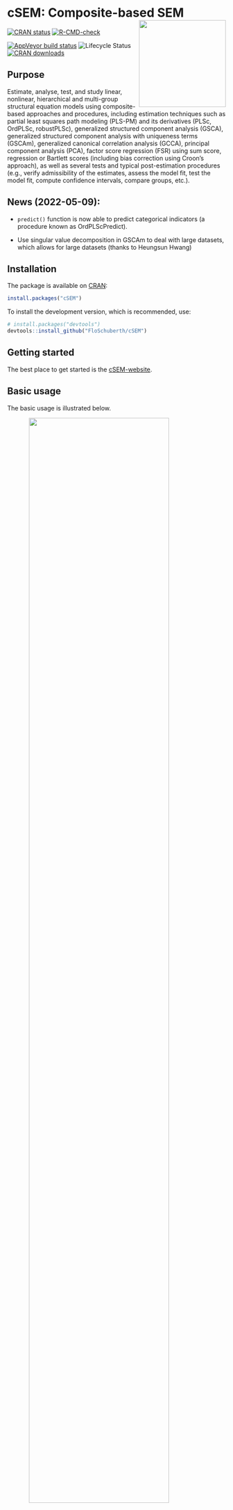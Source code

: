 
<!-- README.md is generated from README.Rmd. Please edit that file -->

# cSEM: Composite-based SEM <img src='man/figures/cSEMsticker.svg' align="right" height="200" /></a>

[![CRAN
status](https://www.r-pkg.org/badges/version/cSEM)](https://cran.r-project.org/package=cSEM)
[![R-CMD-check](https://github.com/M-E-Rademaker/cSEM/workflows/R-CMD-check/badge.svg)](https://github.com/M-E-Rademaker/cSEM/actions)
<!-- [![Build Status](https://travis-ci.com/M-E-Rademaker/cSEM.svg?branch=master)](https://travis-ci.com/M-E-Rademaker/cSEM) -->
[![AppVeyor build
status](https://ci.appveyor.com/api/projects/status/github/M-E-Rademaker/cSEM?branch=master&svg=true)](https://ci.appveyor.com/project/M-E-Rademaker/csem)
![Lifecycle
Status](https://img.shields.io/badge/lifecycle-maturing-blue.svg)
[![CRAN
downloads](https://cranlogs.r-pkg.org/badges/cSEM)](https://cran.r-project.org/package=cSEM)

## Purpose

Estimate, analyse, test, and study linear, nonlinear, hierarchical and
multi-group structural equation models using composite-based approaches
and procedures, including estimation techniques such as partial least
squares path modeling (PLS-PM) and its derivatives (PLSc, OrdPLSc,
robustPLSc), generalized structured component analysis (GSCA),
generalized structured component analysis with uniqueness terms (GSCAm),
generalized canonical correlation analysis (GCCA), principal component
analysis (PCA), factor score regression (FSR) using sum score,
regression or Bartlett scores (including bias correction using Croon’s
approach), as well as several tests and typical post-estimation
procedures (e.g., verify admissibility of the estimates, assess the
model fit, test the model fit, compute confidence intervals, compare
groups, etc.).

## News (2022-05-09):

- `predict()` function is now able to predict categorical indicators (a
  procedure known as OrdPLScPredict).

- Use singular value decomposition in GSCAm to deal with large datasets,
  which allows for large datasets (thanks to Heungsun Hwang)

## Installation

The package is available on [CRAN](https://cran.r-project.org/):

``` r
install.packages("cSEM")
```

To install the development version, which is recommended, use:

``` r
# install.packages("devtools")
devtools::install_github("FloSchuberth/cSEM")
```

## Getting started

The best place to get started is the
[cSEM-website](https://m-e-rademaker.github.io/cSEM/).

## Basic usage

The basic usage is illustrated below.

<img src="man/figures/api.png" width="80%" style="display: block; margin: auto;" />

Usually, using `cSEM` is the same 3 step procedure:

> 1.  Pick a dataset and specify a model using [lavaan
>     syntax](https://lavaan.ugent.be/tutorial/syntax1.html)
> 2.  Use `csem()`
> 3.  Apply one of the post-estimation functions listed below on the
>     resulting object.

## Post-Estimation Functions

There are five major post-estimation verbs, three test family functions
and three do-family of function:

- `assess()` : assess the model using common quality criteria
- `infer()` : calculate common inferential quantities (e.g., standard
  errors, confidence intervals)
- `predict()` : predict endogenous indicator values
- `summarize()` : summarize the results
- `verify()` : verify admissibility of the estimates

Tests are performed by using the test family of functions. Currently,
the following tests are implemented:

- `testOMF()` : performs a test for overall model fit
- `testMICOM()` : performs a test for composite measurement invariance
- `testMGD()` : performs several tests to assess multi-group differences
- `testHausman()` : performs the regression-based Hausman test to test
  for endogeneity

Other miscellaneous post-estimation functions belong do the do-family of
functions. Currently, three do functions are implemented:

- `doIPMA()`: performs an importance-performance matrix analysis
- `doNonlinearEffectsAnalysis()`: performs a nonlinear effects analysis
  such as floodlight and surface analysis
- `doRedundancyAnalysis()`: performs a redundancy analysis

All functions require a `cSEMResults` object.

## Example

Models are defined using [lavaan
syntax](https://lavaan.ugent.be/tutorial/syntax1.html) with some slight
modifications (see the [Specifying a
model](https://m-e-rademaker.github.io/cSEM/articles/cSEM.html#using-csem)
section on the [cSEM-website](https://m-e-rademaker.github.io/cSEM/)).
For illustration we use the build-in and well-known `satisfaction`
dataset.

``` r
require(cSEM)
    
## Note: The operator "<~" tells cSEM that the construct to its left is modeled
##       as a composite.
##       The operator "=~" tells cSEM that the construct to its left is modeled
##       as a common factor.
##       The operator "~" tells cSEM which are the dependent (left-hand side) and
##       independent variables (right-hand side).
    
model <- "
# Structural model
EXPE ~ IMAG
QUAL ~ EXPE
VAL  ~ EXPE + QUAL
SAT  ~ IMAG + EXPE + QUAL + VAL 
LOY  ~ IMAG + SAT

# Composite model
IMAG <~ imag1 + imag2 + imag3
EXPE <~ expe1 + expe2 + expe3 
QUAL <~ qual1 + qual2 + qual3 + qual4 + qual5
VAL  <~ val1  + val2  + val3

# Reflective measurement model
SAT  =~ sat1  + sat2  + sat3  + sat4
LOY  =~ loy1  + loy2  + loy3  + loy4
"
```

The estimation is conducted using the `csem()` function.

``` r
# Estimate using defaults
res <- csem(.data = satisfaction, .model = model)
res
```

    ## ________________________________________________________________________________
    ## ----------------------------------- Overview -----------------------------------
    ## 
    ## Estimation was successful.
    ## 
    ## The result is a list of class cSEMResults with list elements:
    ## 
    ##  - Estimates
    ##  - Information
    ## 
    ## To get an overview or help type:
    ## 
    ##  - ?cSEMResults
    ##  - str(<object-name>)
    ##  - listviewer::jsondedit(<object-name>, mode = 'view')
    ## 
    ## If you wish to access the list elements directly type e.g. 
    ## 
    ##  - <object-name>$Estimates
    ## 
    ## Available postestimation commands:
    ## 
    ##  - assess(<object-name>)
    ##  - infer(<object-name)
    ##  - predict(<object-name>)
    ##  - summarize(<object-name>)
    ##  - verify(<object-name>)
    ## ________________________________________________________________________________

This is equal to:

``` r
csem(
   .data                        = satisfaction,
   .model                       = model,
   .approach_cor_robust         = "none",
   .approach_nl                 = "sequential",
   .approach_paths              = "OLS",
   .approach_weights            = "PLS-PM",
   .conv_criterion              = "diff_absolute",
   .disattenuate                = TRUE,
   .dominant_indicators         = NULL,
   .estimate_structural         = TRUE,
   .id                          = NULL,
   .iter_max                    = 100,
   .normality                   = FALSE,
   .PLS_approach_cf             = "dist_squared_euclid",
   .PLS_ignore_structural_model = FALSE,
   .PLS_modes                   = NULL,
   .PLS_weight_scheme_inner     = "path",
   .reliabilities               = NULL,
   .starting_values             = NULL,
   .tolerance                   = 1e-05,
   .resample_method             = "none", 
   .resample_method2            = "none",
   .R                           = 499,
   .R2                          = 199,
   .handle_inadmissibles        = "drop",
   .user_funs                   = NULL,
   .eval_plan                   = "sequential",
   .seed                        = NULL,
   .sign_change_option          = "none"
    )
```

The result is always a named list of class `cSEMResults`.

To access list elements use `$`:

``` r
res$Estimates$Loading_estimates 
res$Information$Model
```

A useful tool to examine a list is the [listviewer
package](https://github.com/timelyportfolio/listviewer/). If you are new
to `cSEM` this might be a good way to familiarize yourself with the
structure of a `cSEMResults` object.

``` r
listviewer::jsonedit(res, mode = "view") # requires the listviewer package.
```

Apply post-estimation functions:

``` r
## Get a summary
summarize(res) 
```

    ## ________________________________________________________________________________
    ## ----------------------------------- Overview -----------------------------------
    ## 
    ##  General information:
    ##  ------------------------
    ##  Estimation status                  = Ok
    ##  Number of observations             = 250
    ##  Weight estimator                   = PLS-PM
    ##  Inner weighting scheme             = "path"
    ##  Type of indicator correlation      = Pearson
    ##  Path model estimator               = OLS
    ##  Second-order approach              = NA
    ##  Type of path model                 = Linear
    ##  Disattenuated                      = Yes (PLSc)
    ## 
    ##  Construct details:
    ##  ------------------
    ##  Name  Modeled as     Order         Mode      
    ## 
    ##  IMAG  Composite      First order   "modeB"   
    ##  EXPE  Composite      First order   "modeB"   
    ##  QUAL  Composite      First order   "modeB"   
    ##  VAL   Composite      First order   "modeB"   
    ##  SAT   Common factor  First order   "modeA"   
    ##  LOY   Common factor  First order   "modeA"   
    ## 
    ## ----------------------------------- Estimates ----------------------------------
    ## 
    ## Estimated path coefficients:
    ## ============================
    ##   Path           Estimate  Std. error   t-stat.   p-value
    ##   EXPE ~ IMAG      0.4714          NA        NA        NA
    ##   QUAL ~ EXPE      0.8344          NA        NA        NA
    ##   VAL ~ EXPE       0.0457          NA        NA        NA
    ##   VAL ~ QUAL       0.7013          NA        NA        NA
    ##   SAT ~ IMAG       0.2450          NA        NA        NA
    ##   SAT ~ EXPE      -0.0172          NA        NA        NA
    ##   SAT ~ QUAL       0.2215          NA        NA        NA
    ##   SAT ~ VAL        0.5270          NA        NA        NA
    ##   LOY ~ IMAG       0.1819          NA        NA        NA
    ##   LOY ~ SAT        0.6283          NA        NA        NA
    ## 
    ## Estimated loadings:
    ## ===================
    ##   Loading          Estimate  Std. error   t-stat.   p-value
    ##   IMAG =~ imag1      0.6306          NA        NA        NA
    ##   IMAG =~ imag2      0.9246          NA        NA        NA
    ##   IMAG =~ imag3      0.9577          NA        NA        NA
    ##   EXPE =~ expe1      0.7525          NA        NA        NA
    ##   EXPE =~ expe2      0.9348          NA        NA        NA
    ##   EXPE =~ expe3      0.7295          NA        NA        NA
    ##   QUAL =~ qual1      0.7861          NA        NA        NA
    ##   QUAL =~ qual2      0.9244          NA        NA        NA
    ##   QUAL =~ qual3      0.7560          NA        NA        NA
    ##   QUAL =~ qual4      0.7632          NA        NA        NA
    ##   QUAL =~ qual5      0.7834          NA        NA        NA
    ##   VAL =~ val1        0.9518          NA        NA        NA
    ##   VAL =~ val2        0.8056          NA        NA        NA
    ##   VAL =~ val3        0.6763          NA        NA        NA
    ##   SAT =~ sat1        0.9243          NA        NA        NA
    ##   SAT =~ sat2        0.8813          NA        NA        NA
    ##   SAT =~ sat3        0.7127          NA        NA        NA
    ##   SAT =~ sat4        0.7756          NA        NA        NA
    ##   LOY =~ loy1        0.9097          NA        NA        NA
    ##   LOY =~ loy2        0.5775          NA        NA        NA
    ##   LOY =~ loy3        0.9043          NA        NA        NA
    ##   LOY =~ loy4        0.4917          NA        NA        NA
    ## 
    ## Estimated weights:
    ## ==================
    ##   Weight           Estimate  Std. error   t-stat.   p-value
    ##   IMAG <~ imag1      0.0156          NA        NA        NA
    ##   IMAG <~ imag2      0.4473          NA        NA        NA
    ##   IMAG <~ imag3      0.6020          NA        NA        NA
    ##   EXPE <~ expe1      0.2946          NA        NA        NA
    ##   EXPE <~ expe2      0.6473          NA        NA        NA
    ##   EXPE <~ expe3      0.2374          NA        NA        NA
    ##   QUAL <~ qual1      0.2370          NA        NA        NA
    ##   QUAL <~ qual2      0.4712          NA        NA        NA
    ##   QUAL <~ qual3      0.1831          NA        NA        NA
    ##   QUAL <~ qual4      0.1037          NA        NA        NA
    ##   QUAL <~ qual5      0.2049          NA        NA        NA
    ##   VAL <~ val1        0.7163          NA        NA        NA
    ##   VAL <~ val2        0.2202          NA        NA        NA
    ##   VAL <~ val3        0.2082          NA        NA        NA
    ##   SAT <~ sat1        0.3209          NA        NA        NA
    ##   SAT <~ sat2        0.3059          NA        NA        NA
    ##   SAT <~ sat3        0.2474          NA        NA        NA
    ##   SAT <~ sat4        0.2692          NA        NA        NA
    ##   LOY <~ loy1        0.3834          NA        NA        NA
    ##   LOY <~ loy2        0.2434          NA        NA        NA
    ##   LOY <~ loy3        0.3812          NA        NA        NA
    ##   LOY <~ loy4        0.2073          NA        NA        NA
    ## 
    ## Estimated indicator correlations:
    ## =================================
    ##   Correlation       Estimate  Std. error   t-stat.   p-value
    ##   imag1 ~~ imag2      0.6437          NA        NA        NA
    ##   imag1 ~~ imag3      0.5433          NA        NA        NA
    ##   imag2 ~~ imag3      0.7761          NA        NA        NA
    ##   expe1 ~~ expe2      0.5353          NA        NA        NA
    ##   expe1 ~~ expe3      0.4694          NA        NA        NA
    ##   expe2 ~~ expe3      0.5467          NA        NA        NA
    ##   qual1 ~~ qual2      0.6053          NA        NA        NA
    ##   qual1 ~~ qual3      0.5406          NA        NA        NA
    ##   qual1 ~~ qual4      0.5662          NA        NA        NA
    ##   qual1 ~~ qual5      0.5180          NA        NA        NA
    ##   qual2 ~~ qual3      0.6187          NA        NA        NA
    ##   qual2 ~~ qual4      0.6517          NA        NA        NA
    ##   qual2 ~~ qual5      0.6291          NA        NA        NA
    ##   qual3 ~~ qual4      0.4752          NA        NA        NA
    ##   qual3 ~~ qual5      0.5074          NA        NA        NA
    ##   qual4 ~~ qual5      0.6402          NA        NA        NA
    ##   val1 ~~ val2        0.6344          NA        NA        NA
    ##   val1 ~~ val3        0.4602          NA        NA        NA
    ##   val2 ~~ val3        0.6288          NA        NA        NA
    ## 
    ## ------------------------------------ Effects -----------------------------------
    ## 
    ## Estimated total effects:
    ## ========================
    ##   Total effect    Estimate  Std. error   t-stat.   p-value
    ##   EXPE ~ IMAG       0.4714          NA        NA        NA
    ##   QUAL ~ IMAG       0.3933          NA        NA        NA
    ##   QUAL ~ EXPE       0.8344          NA        NA        NA
    ##   VAL ~ IMAG        0.2974          NA        NA        NA
    ##   VAL ~ EXPE        0.6309          NA        NA        NA
    ##   VAL ~ QUAL        0.7013          NA        NA        NA
    ##   SAT ~ IMAG        0.4807          NA        NA        NA
    ##   SAT ~ EXPE        0.5001          NA        NA        NA
    ##   SAT ~ QUAL        0.5911          NA        NA        NA
    ##   SAT ~ VAL         0.5270          NA        NA        NA
    ##   LOY ~ IMAG        0.4840          NA        NA        NA
    ##   LOY ~ EXPE        0.3142          NA        NA        NA
    ##   LOY ~ QUAL        0.3714          NA        NA        NA
    ##   LOY ~ VAL         0.3311          NA        NA        NA
    ##   LOY ~ SAT         0.6283          NA        NA        NA
    ## 
    ## Estimated indirect effects:
    ## ===========================
    ##   Indirect effect    Estimate  Std. error   t-stat.   p-value
    ##   QUAL ~ IMAG          0.3933          NA        NA        NA
    ##   VAL ~ IMAG           0.2974          NA        NA        NA
    ##   VAL ~ EXPE           0.5852          NA        NA        NA
    ##   SAT ~ IMAG           0.2357          NA        NA        NA
    ##   SAT ~ EXPE           0.5173          NA        NA        NA
    ##   SAT ~ QUAL           0.3696          NA        NA        NA
    ##   LOY ~ IMAG           0.3020          NA        NA        NA
    ##   LOY ~ EXPE           0.3142          NA        NA        NA
    ##   LOY ~ QUAL           0.3714          NA        NA        NA
    ##   LOY ~ VAL            0.3311          NA        NA        NA
    ## ________________________________________________________________________________

``` r
## Verify admissibility of the results
verify(res) 
```

    ## ________________________________________________________________________________
    ## 
    ## Verify admissibility:
    ## 
    ##   admissible
    ## 
    ## Details:
    ## 
    ##   Code   Status    Description
    ##   1      ok        Convergence achieved                                   
    ##   2      ok        All absolute standardized loading estimates <= 1       
    ##   3      ok        Construct VCV is positive semi-definite                
    ##   4      ok        All reliability estimates <= 1                         
    ##   5      ok        Model-implied indicator VCV is positive semi-definite  
    ## ________________________________________________________________________________

``` r
## Test overall model fit
testOMF(res)
```

    ## ________________________________________________________________________________
    ## --------- Test for overall model fit based on Beran & Srivastava (1985) --------
    ## 
    ## Null hypothesis:
    ## 
    ##        ┌──────────────────────────────────────────────────────────────────┐
    ##        │                                                                  │
    ##        │   H0: The model-implied indicator covariance matrix equals the   │
    ##        │   population indicator covariance matrix.                        │
    ##        │                                                                  │
    ##        └──────────────────────────────────────────────────────────────────┘
    ## 
    ## Test statistic and critical value: 
    ## 
    ##                                      Critical value
    ##  Distance measure    Test statistic    95%   
    ##  dG                      0.6493      0.3263  
    ##  SRMR                    0.0940      0.0530  
    ##  dL                      2.2340      0.7099  
    ##  dML                     2.9219      1.6308  
    ##  
    ## 
    ## Decision: 
    ## 
    ##                          Significance level
    ##  Distance measure          95%   
    ##  dG                      reject  
    ##  SRMR                    reject  
    ##  dL                      reject  
    ##  dML                     reject  
    ##  
    ## Additional information:
    ## 
    ##  Out of 499 bootstrap replications 476 are admissible.
    ##  See ?verify() for what constitutes an inadmissible result.
    ## 
    ##  The seed used was: 980464158
    ## ________________________________________________________________________________

``` r
## Assess the model
assess(res)
```

    ## ________________________________________________________________________________
    ## 
    ##  Construct        AVE           R2          R2_adj    
    ##  SAT            0.6851        0.7624        0.7585    
    ##  LOY            0.5552        0.5868        0.5834    
    ##  EXPE             NA          0.2222        0.2190    
    ##  QUAL             NA          0.6963        0.6951    
    ##  VAL              NA          0.5474        0.5438    
    ## 
    ## -------------- Common (internal consistency) reliability estimates -------------
    ## 
    ##  Construct Cronbachs_alpha   Joereskogs_rho   Dijkstra-Henselers_rho_A 
    ##  SAT        0.8940           0.8960                0.9051          
    ##  LOY        0.8194           0.8237                0.8761          
    ## 
    ## ----------- Alternative (internal consistency) reliability estimates -----------
    ## 
    ##  Construct       RhoC         RhoC_mm    RhoC_weighted
    ##  SAT            0.8960        0.8938        0.9051    
    ##  LOY            0.8237        0.8011        0.8761    
    ## 
    ##  Construct  RhoC_weighted_mm     RhoT      RhoT_weighted
    ##  SAT            0.9051        0.8940        0.8869    
    ##  LOY            0.8761        0.8194        0.7850    
    ## 
    ## --------------------------- Distance and fit measures --------------------------
    ## 
    ##  Geodesic distance             = 0.6493432
    ##  Squared Euclidean distance    = 2.23402
    ##  ML distance                   = 2.921932
    ## 
    ##  Chi_square       = 727.5611
    ##  Chi_square_df    = 3.954137
    ##  CFI              = 0.8598825
    ##  CN               = 75.14588
    ##  GFI              = 0.7280612
    ##  IFI              = 0.8615598
    ##  NFI              = 0.8229918
    ##  NNFI             = 0.8240917
    ##  RMSEA            = 0.108922
    ##  RMS_theta        = 0.05069299
    ##  SRMR             = 0.09396871
    ## 
    ##  Degrees of freedom       = 184
    ## 
    ## --------------------------- Model selection criteria ---------------------------
    ## 
    ##  Construct        AIC          AICc          AICu     
    ##  EXPE          -59.8152      192.2824      -57.8072   
    ##  QUAL          -294.9343     -42.8367      -292.9263  
    ##  VAL           -193.2127      58.9506      -190.1945  
    ##  SAT           -350.2874     -97.9418      -345.2368  
    ##  LOY           -215.9322      36.2311      -212.9141  
    ## 
    ##  Construct        BIC           FPE           GM      
    ##  EXPE          -52.7723       0.7872       259.8087   
    ##  QUAL          -287.8914      0.3074       271.8568   
    ##  VAL           -182.6483      0.4617       312.7010   
    ##  SAT           -332.6801      0.2463       278.2973   
    ##  LOY           -205.3678      0.4216       291.0665   
    ## 
    ##  Construct        HQ            HQc       Mallows_Cp  
    ##  EXPE          -56.9806      -56.8695       2.7658    
    ##  QUAL          -292.0997     -291.9886      14.8139   
    ##  VAL           -188.9608     -188.7516      52.1366   
    ##  SAT           -343.2010     -342.7088      10.6900   
    ##  LOY           -211.6804     -211.4711      30.5022   
    ## 
    ## ----------------------- Variance inflation factors (VIFs) ----------------------
    ## 
    ##   Dependent construct: 'VAL'
    ## 
    ##  Independent construct    VIF value 
    ##  EXPE                      3.2928   
    ##  QUAL                      3.2928   
    ## 
    ##   Dependent construct: 'SAT'
    ## 
    ##  Independent construct    VIF value 
    ##  EXPE                      3.2985   
    ##  QUAL                      4.4151   
    ##  IMAG                      1.7280   
    ##  VAL                       2.6726   
    ## 
    ##   Dependent construct: 'LOY'
    ## 
    ##  Independent construct    VIF value 
    ##  IMAG                      1.9345   
    ##  SAT                       1.9345   
    ## 
    ## -------------- Variance inflation factors (VIFs) for modeB weights -------------
    ## 
    ##   Construct: 'IMAG'
    ## 
    ##  Weight    VIF value 
    ##  imag1      1.7215   
    ##  imag2      3.0515   
    ##  imag3      2.5356   
    ## 
    ##   Construct: 'EXPE'
    ## 
    ##  Weight    VIF value 
    ##  expe1      1.4949   
    ##  expe2      1.6623   
    ##  expe3      1.5212   
    ## 
    ##   Construct: 'QUAL'
    ## 
    ##  Weight    VIF value 
    ##  qual1      1.8401   
    ##  qual2      2.5005   
    ##  qual3      1.7796   
    ##  qual4      2.1557   
    ##  qual5      2.0206   
    ## 
    ##   Construct: 'VAL'
    ## 
    ##  Weight    VIF value 
    ##  val1       1.6912   
    ##  val2       2.2049   
    ##  val3       1.6714   
    ## 
    ## -------------------------- Effect sizes (Cohen's f^2) --------------------------
    ## 
    ##   Dependent construct: 'EXPE'
    ## 
    ##  Independent construct       f^2    
    ##  IMAG                      0.2856   
    ## 
    ##   Dependent construct: 'QUAL'
    ## 
    ##  Independent construct       f^2    
    ##  EXPE                      2.2928   
    ## 
    ##   Dependent construct: 'VAL'
    ## 
    ##  Independent construct       f^2    
    ##  EXPE                      0.0014   
    ##  QUAL                      0.3301   
    ## 
    ##   Dependent construct: 'SAT'
    ## 
    ##  Independent construct       f^2    
    ##  IMAG                      0.1462   
    ##  EXPE                      0.0004   
    ##  QUAL                      0.0468   
    ##  VAL                       0.4373   
    ## 
    ##   Dependent construct: 'LOY'
    ## 
    ##  Independent construct       f^2    
    ##  IMAG                      0.0414   
    ##  SAT                       0.4938   
    ## 
    ## ----------------------- Discriminant validity assessment -----------------------
    ## 
    ##  Heterotrait-monotrait ratio of correlations matrix (HTMT matrix)
    ## 
    ##           SAT LOY
    ## SAT 1.0000000   0
    ## LOY 0.7432489   1
    ## 
    ## 
    ##  Advanced heterotrait-monotrait ratio of correlations matrix (HTMT2 matrix)
    ## 
    ##           SAT LOY
    ## SAT 1.0000000   0
    ## LOY 0.7140046   1
    ## 
    ## 
    ##  Fornell-Larcker matrix
    ## 
    ##           SAT       LOY
    ## SAT 0.6851491 0.5696460
    ## LOY 0.5696460 0.5551718
    ## 
    ## 
    ## ------------------------------------ Effects -----------------------------------
    ## 
    ## Estimated total effects:
    ## ========================
    ##   Total effect    Estimate  Std. error   t-stat.   p-value
    ##   EXPE ~ IMAG       0.4714          NA        NA        NA
    ##   QUAL ~ IMAG       0.3933          NA        NA        NA
    ##   QUAL ~ EXPE       0.8344          NA        NA        NA
    ##   VAL ~ IMAG        0.2974          NA        NA        NA
    ##   VAL ~ EXPE        0.6309          NA        NA        NA
    ##   VAL ~ QUAL        0.7013          NA        NA        NA
    ##   SAT ~ IMAG        0.4807          NA        NA        NA
    ##   SAT ~ EXPE        0.5001          NA        NA        NA
    ##   SAT ~ QUAL        0.5911          NA        NA        NA
    ##   SAT ~ VAL         0.5270          NA        NA        NA
    ##   LOY ~ IMAG        0.4840          NA        NA        NA
    ##   LOY ~ EXPE        0.3142          NA        NA        NA
    ##   LOY ~ QUAL        0.3714          NA        NA        NA
    ##   LOY ~ VAL         0.3311          NA        NA        NA
    ##   LOY ~ SAT         0.6283          NA        NA        NA
    ## 
    ## Estimated indirect effects:
    ## ===========================
    ##   Indirect effect    Estimate  Std. error   t-stat.   p-value
    ##   QUAL ~ IMAG          0.3933          NA        NA        NA
    ##   VAL ~ IMAG           0.2974          NA        NA        NA
    ##   VAL ~ EXPE           0.5852          NA        NA        NA
    ##   SAT ~ IMAG           0.2357          NA        NA        NA
    ##   SAT ~ EXPE           0.5173          NA        NA        NA
    ##   SAT ~ QUAL           0.3696          NA        NA        NA
    ##   LOY ~ IMAG           0.3020          NA        NA        NA
    ##   LOY ~ EXPE           0.3142          NA        NA        NA
    ##   LOY ~ QUAL           0.3714          NA        NA        NA
    ##   LOY ~ VAL            0.3311          NA        NA        NA
    ## ________________________________________________________________________________

``` r
## Predict indicator scores of endogenous constructs
predict(res)
```

    ## ________________________________________________________________________________
    ## ----------------------------------- Overview -----------------------------------
    ## 
    ##  Number of obs. training            = 225
    ##  Number of obs. test                = 25
    ##  Number of cv folds                 = 10
    ##  Number of repetitions              = 1
    ##  Handle inadmissibles               = stop
    ##  Estimator target                   = 'PLS-PM'
    ##  Estimator benchmark                = 'lm'
    ##  Disattenuation target              = 'TRUE'
    ##  Disattenuation benchmark           = 'FALSE'
    ##  Approach to predict                = 'earliest'
    ## 
    ## ------------------------------ Prediction metrics ------------------------------
    ## 
    ## 
    ##   Name      MAE target  MAE benchmark  RMSE target RMSE benchmark   Q2_predict
    ##   expe1         1.4681         1.6013       1.9215         2.1197       0.0435
    ##   expe2         1.4233         1.5085       1.9455         2.0427       0.1907
    ##   expe3         1.6278         1.7411       2.1223         2.2187       0.1224
    ##   qual1         1.4835         1.5636       1.9342         2.0818       0.1115
    ##   qual2         1.5822         1.5459       2.0474         2.0710       0.2111
    ##   qual3         1.7312         1.7355       2.2205         2.2806       0.1176
    ##   qual4         1.2308         1.2007       1.5951         1.6432       0.2345
    ##   qual5         1.5032         1.5178       1.9349         1.9653       0.1958
    ##   val1          1.4477         1.3711       1.8707         1.7731       0.2481
    ##   val2          1.2276         1.2270       1.6515         1.7353       0.1713
    ##   val3          1.4746         1.3913       1.9619         1.9351       0.1520
    ##   sat1          1.2565         1.2362       1.6547         1.6278       0.3319
    ##   sat2          1.2372         1.2051       1.6465         1.6348       0.3035
    ##   sat3          1.3398         1.2889       1.6715         1.7256       0.2105
    ##   sat4          1.3171         1.2679       1.6718         1.6510       0.2734
    ##   loy1          1.7100         1.6798       2.2523         2.2520       0.2581
    ##   loy2          1.4907         1.4904       1.9127         1.9860       0.1354
    ##   loy3          1.7170         1.6789       2.2952         2.2773       0.2609
    ##   loy4          1.7045         1.7085       2.1899         2.3266       0.0850
    ## ________________________________________________________________________________

#### Resampling and Inference

By default no inferential statistics are calculated since most
composite-based estimators have no closed-form expressions for standard
errors. Resampling is used instead. `cSEM` mostly relies on the
`bootstrap` procedure (although `jackknife` is implemented as well) to
estimate standard errors, test statistics, and critical quantiles.

`cSEM` offers two ways for resampling:

1.  Setting `.resample_method` in `csem()` to `"jackknife"` or
    `"bootstrap"` and subsequently using post-estimation functions
    `summarize()` or `infer()`.
2.  The same result is achieved by passing a `cSEMResults` object to
    `resamplecSEMResults()` and subsequently using post-estimation
    functions `summarize()` or `infer()`.

``` r
# Setting `.resample_method`
b1 <- csem(.data = satisfaction, .model = model, .resample_method = "bootstrap")
# Using resamplecSEMResults()
b2 <- resamplecSEMResults(res)
```

The `summarize()` function reports the inferential statistics:

``` r
summarize(b1)
```

    ## ________________________________________________________________________________
    ## ----------------------------------- Overview -----------------------------------
    ## 
    ##  General information:
    ##  ------------------------
    ##  Estimation status                  = Ok
    ##  Number of observations             = 250
    ##  Weight estimator                   = PLS-PM
    ##  Inner weighting scheme             = "path"
    ##  Type of indicator correlation      = Pearson
    ##  Path model estimator               = OLS
    ##  Second-order approach              = NA
    ##  Type of path model                 = Linear
    ##  Disattenuated                      = Yes (PLSc)
    ## 
    ##  Resample information:
    ##  ---------------------
    ##  Resample method                    = "bootstrap"
    ##  Number of resamples                = 499
    ##  Number of admissible results       = 487
    ##  Approach to handle inadmissibles   = "drop"
    ##  Sign change option                 = "none"
    ##  Random seed                        = -558304815
    ## 
    ##  Construct details:
    ##  ------------------
    ##  Name  Modeled as     Order         Mode      
    ## 
    ##  IMAG  Composite      First order   "modeB"   
    ##  EXPE  Composite      First order   "modeB"   
    ##  QUAL  Composite      First order   "modeB"   
    ##  VAL   Composite      First order   "modeB"   
    ##  SAT   Common factor  First order   "modeA"   
    ##  LOY   Common factor  First order   "modeA"   
    ## 
    ## ----------------------------------- Estimates ----------------------------------
    ## 
    ## Estimated path coefficients:
    ## ============================
    ##                                                              CI_percentile   
    ##   Path           Estimate  Std. error   t-stat.   p-value         95%        
    ##   EXPE ~ IMAG      0.4714      0.0645    7.3038    0.0000 [ 0.3572; 0.5912 ] 
    ##   QUAL ~ EXPE      0.8344      0.0239   34.8885    0.0000 [ 0.7835; 0.8732 ] 
    ##   VAL ~ EXPE       0.0457      0.0830    0.5505    0.5820 [-0.1025; 0.2206 ] 
    ##   VAL ~ QUAL       0.7013      0.0796    8.8114    0.0000 [ 0.5327; 0.8562 ] 
    ##   SAT ~ IMAG       0.2450      0.0541    4.5315    0.0000 [ 0.1378; 0.3406 ] 
    ##   SAT ~ EXPE      -0.0172      0.0702   -0.2457    0.8059 [-0.1644; 0.1206 ] 
    ##   SAT ~ QUAL       0.2215      0.1034    2.1427    0.0321 [ 0.0491; 0.4451 ] 
    ##   SAT ~ VAL        0.5270      0.0878    5.9992    0.0000 [ 0.3340; 0.6845 ] 
    ##   LOY ~ IMAG       0.1819      0.0799    2.2764    0.0228 [ 0.0531; 0.3645 ] 
    ##   LOY ~ SAT        0.6283      0.0827    7.5987    0.0000 [ 0.4545; 0.7812 ] 
    ## 
    ## Estimated loadings:
    ## ===================
    ##                                                                CI_percentile   
    ##   Loading          Estimate  Std. error   t-stat.   p-value         95%        
    ##   IMAG =~ imag1      0.6306      0.0982    6.4240    0.0000 [ 0.4163; 0.8001 ] 
    ##   IMAG =~ imag2      0.9246      0.0414   22.3433    0.0000 [ 0.8208; 0.9761 ] 
    ##   IMAG =~ imag3      0.9577      0.0286   33.4955    0.0000 [ 0.8813; 0.9945 ] 
    ##   EXPE =~ expe1      0.7525      0.0759    9.9200    0.0000 [ 0.5820; 0.8621 ] 
    ##   EXPE =~ expe2      0.9348      0.0277   33.7516    0.0000 [ 0.8571; 0.9717 ] 
    ##   EXPE =~ expe3      0.7295      0.0700   10.4149    0.0000 [ 0.5649; 0.8461 ] 
    ##   QUAL =~ qual1      0.7861      0.0657   11.9741    0.0000 [ 0.6252; 0.8846 ] 
    ##   QUAL =~ qual2      0.9244      0.0218   42.4976    0.0000 [ 0.8691; 0.9566 ] 
    ##   QUAL =~ qual3      0.7560      0.0595   12.7096    0.0000 [ 0.6145; 0.8500 ] 
    ##   QUAL =~ qual4      0.7632      0.0531   14.3660    0.0000 [ 0.6453; 0.8510 ] 
    ##   QUAL =~ qual5      0.7834      0.0440   17.7936    0.0000 [ 0.6891; 0.8574 ] 
    ##   VAL =~ val1        0.9518      0.0246   38.6484    0.0000 [ 0.8941; 0.9854 ] 
    ##   VAL =~ val2        0.8056      0.0647   12.4583    0.0000 [ 0.6711; 0.9056 ] 
    ##   VAL =~ val3        0.6763      0.0733    9.2279    0.0000 [ 0.5271; 0.8104 ] 
    ##   SAT =~ sat1        0.9243      0.0240   38.5351    0.0000 [ 0.8710; 0.9662 ] 
    ##   SAT =~ sat2        0.8813      0.0308   28.6399    0.0000 [ 0.8099; 0.9273 ] 
    ##   SAT =~ sat3        0.7127      0.0550   12.9677    0.0000 [ 0.5923; 0.8009 ] 
    ##   SAT =~ sat4        0.7756      0.0500   15.5128    0.0000 [ 0.6697; 0.8675 ] 
    ##   LOY =~ loy1        0.9097      0.0501   18.1412    0.0000 [ 0.7959; 0.9838 ] 
    ##   LOY =~ loy2        0.5775      0.0833    6.9336    0.0000 [ 0.4093; 0.7281 ] 
    ##   LOY =~ loy3        0.9043      0.0428   21.1431    0.0000 [ 0.8068; 0.9688 ] 
    ##   LOY =~ loy4        0.4917      0.1016    4.8403    0.0000 [ 0.2938; 0.6902 ] 
    ## 
    ## Estimated weights:
    ## ==================
    ##                                                                CI_percentile   
    ##   Weight           Estimate  Std. error   t-stat.   p-value         95%        
    ##   IMAG <~ imag1      0.0156      0.1192    0.1312    0.8956 [-0.2039; 0.2429 ] 
    ##   IMAG <~ imag2      0.4473      0.1540    2.9037    0.0037 [ 0.1171; 0.7296 ] 
    ##   IMAG <~ imag3      0.6020      0.1389    4.3349    0.0000 [ 0.3265; 0.8840 ] 
    ##   EXPE <~ expe1      0.2946      0.1121    2.6281    0.0086 [ 0.0595; 0.4870 ] 
    ##   EXPE <~ expe2      0.6473      0.0785    8.2469    0.0000 [ 0.4702; 0.7858 ] 
    ##   EXPE <~ expe3      0.2374      0.0902    2.6320    0.0085 [ 0.0560; 0.4173 ] 
    ##   QUAL <~ qual1      0.2370      0.0889    2.6667    0.0077 [ 0.0688; 0.4078 ] 
    ##   QUAL <~ qual2      0.4712      0.0739    6.3735    0.0000 [ 0.3344; 0.6058 ] 
    ##   QUAL <~ qual3      0.1831      0.0783    2.3383    0.0194 [ 0.0237; 0.3205 ] 
    ##   QUAL <~ qual4      0.1037      0.0585    1.7722    0.0764 [-0.0022; 0.2202 ] 
    ##   QUAL <~ qual5      0.2049      0.0603    3.3952    0.0007 [ 0.0849; 0.3109 ] 
    ##   VAL <~ val1        0.7163      0.0987    7.2574    0.0000 [ 0.5053; 0.8754 ] 
    ##   VAL <~ val2        0.2202      0.0939    2.3457    0.0190 [ 0.0601; 0.4145 ] 
    ##   VAL <~ val3        0.2082      0.0634    3.2811    0.0010 [ 0.0952; 0.3370 ] 
    ##   SAT <~ sat1        0.3209      0.0156   20.5742    0.0000 [ 0.2963; 0.3535 ] 
    ##   SAT <~ sat2        0.3059      0.0141   21.6609    0.0000 [ 0.2808; 0.3365 ] 
    ##   SAT <~ sat3        0.2474      0.0119   20.8686    0.0000 [ 0.2233; 0.2707 ] 
    ##   SAT <~ sat4        0.2692      0.0125   21.5568    0.0000 [ 0.2471; 0.2966 ] 
    ##   LOY <~ loy1        0.3834      0.0271   14.1384    0.0000 [ 0.3314; 0.4345 ] 
    ##   LOY <~ loy2        0.2434      0.0288    8.4639    0.0000 [ 0.1803; 0.2913 ] 
    ##   LOY <~ loy3        0.3812      0.0273   13.9809    0.0000 [ 0.3275; 0.4349 ] 
    ##   LOY <~ loy4        0.2073      0.0377    5.4925    0.0000 [ 0.1325; 0.2795 ] 
    ## 
    ## Estimated indicator correlations:
    ## =================================
    ##                                                                 CI_percentile   
    ##   Correlation       Estimate  Std. error   t-stat.   p-value         95%        
    ##   imag1 ~~ imag2      0.6437      0.0660    9.7459    0.0000 [ 0.5046; 0.7537 ] 
    ##   imag1 ~~ imag3      0.5433      0.0692    7.8542    0.0000 [ 0.3989; 0.6627 ] 
    ##   imag2 ~~ imag3      0.7761      0.0393   19.7338    0.0000 [ 0.6929; 0.8385 ] 
    ##   expe1 ~~ expe2      0.5353      0.0584    9.1611    0.0000 [ 0.4000; 0.6434 ] 
    ##   expe1 ~~ expe3      0.4694      0.0587    8.0001    0.0000 [ 0.3451; 0.5749 ] 
    ##   expe2 ~~ expe3      0.5467      0.0606    9.0141    0.0000 [ 0.4078; 0.6554 ] 
    ##   qual1 ~~ qual2      0.6053      0.0568   10.6494    0.0000 [ 0.4852; 0.7079 ] 
    ##   qual1 ~~ qual3      0.5406      0.0568    9.5226    0.0000 [ 0.4302; 0.6485 ] 
    ##   qual1 ~~ qual4      0.5662      0.0671    8.4422    0.0000 [ 0.4362; 0.6877 ] 
    ##   qual1 ~~ qual5      0.5180      0.0642    8.0657    0.0000 [ 0.3943; 0.6359 ] 
    ##   qual2 ~~ qual3      0.6187      0.0552   11.2007    0.0000 [ 0.5043; 0.7127 ] 
    ##   qual2 ~~ qual4      0.6517      0.0613   10.6365    0.0000 [ 0.5252; 0.7516 ] 
    ##   qual2 ~~ qual5      0.6291      0.0545   11.5384    0.0000 [ 0.5168; 0.7250 ] 
    ##   qual3 ~~ qual4      0.4752      0.0627    7.5821    0.0000 [ 0.3551; 0.5928 ] 
    ##   qual3 ~~ qual5      0.5074      0.0609    8.3332    0.0000 [ 0.3957; 0.6226 ] 
    ##   qual4 ~~ qual5      0.6402      0.0579   11.0481    0.0000 [ 0.5187; 0.7365 ] 
    ##   val1 ~~ val2        0.6344      0.0539   11.7782    0.0000 [ 0.5247; 0.7355 ] 
    ##   val1 ~~ val3        0.4602      0.0702    6.5561    0.0000 [ 0.3208; 0.5949 ] 
    ##   val2 ~~ val3        0.6288      0.0611   10.2953    0.0000 [ 0.5148; 0.7399 ] 
    ## 
    ## ------------------------------------ Effects -----------------------------------
    ## 
    ## Estimated total effects:
    ## ========================
    ##                                                               CI_percentile   
    ##   Total effect    Estimate  Std. error   t-stat.   p-value         95%        
    ##   EXPE ~ IMAG       0.4714      0.0645    7.3038    0.0000 [ 0.3572; 0.5912 ] 
    ##   QUAL ~ IMAG       0.3933      0.0605    6.5021    0.0000 [ 0.2854; 0.5030 ] 
    ##   QUAL ~ EXPE       0.8344      0.0239   34.8885    0.0000 [ 0.7835; 0.8732 ] 
    ##   VAL ~ IMAG        0.2974      0.0600    4.9526    0.0000 [ 0.1930; 0.4247 ] 
    ##   VAL ~ EXPE        0.6309      0.0507   12.4388    0.0000 [ 0.5356; 0.7312 ] 
    ##   VAL ~ QUAL        0.7013      0.0796    8.8114    0.0000 [ 0.5327; 0.8562 ] 
    ##   SAT ~ IMAG        0.4807      0.0667    7.2079    0.0000 [ 0.3445; 0.6084 ] 
    ##   SAT ~ EXPE        0.5001      0.0569    8.7964    0.0000 [ 0.3856; 0.6051 ] 
    ##   SAT ~ QUAL        0.5911      0.0934    6.3297    0.0000 [ 0.4312; 0.7866 ] 
    ##   SAT ~ VAL         0.5270      0.0878    5.9992    0.0000 [ 0.3340; 0.6845 ] 
    ##   LOY ~ IMAG        0.4840      0.0671    7.2176    0.0000 [ 0.3701; 0.6248 ] 
    ##   LOY ~ EXPE        0.3142      0.0540    5.8235    0.0000 [ 0.2088; 0.4148 ] 
    ##   LOY ~ QUAL        0.3714      0.0800    4.6407    0.0000 [ 0.2269; 0.5264 ] 
    ##   LOY ~ VAL         0.3311      0.0769    4.3039    0.0000 [ 0.1797; 0.4755 ] 
    ##   LOY ~ SAT         0.6283      0.0827    7.5987    0.0000 [ 0.4545; 0.7812 ] 
    ## 
    ## Estimated indirect effects:
    ## ===========================
    ##                                                                  CI_percentile   
    ##   Indirect effect    Estimate  Std. error   t-stat.   p-value         95%        
    ##   QUAL ~ IMAG          0.3933      0.0605    6.5021    0.0000 [ 0.2854; 0.5030 ] 
    ##   VAL ~ IMAG           0.2974      0.0600    4.9526    0.0000 [ 0.1930; 0.4247 ] 
    ##   VAL ~ EXPE           0.5852      0.0680    8.6095    0.0000 [ 0.4469; 0.7188 ] 
    ##   SAT ~ IMAG           0.2357      0.0487    4.8406    0.0000 [ 0.1469; 0.3346 ] 
    ##   SAT ~ EXPE           0.5173      0.0663    7.7999    0.0000 [ 0.3961; 0.6611 ] 
    ##   SAT ~ QUAL           0.3696      0.0630    5.8700    0.0000 [ 0.2426; 0.4801 ] 
    ##   LOY ~ IMAG           0.3020      0.0554    5.4563    0.0000 [ 0.1934; 0.4106 ] 
    ##   LOY ~ EXPE           0.3142      0.0540    5.8235    0.0000 [ 0.2088; 0.4148 ] 
    ##   LOY ~ QUAL           0.3714      0.0800    4.6407    0.0000 [ 0.2269; 0.5264 ] 
    ##   LOY ~ VAL            0.3311      0.0769    4.3039    0.0000 [ 0.1797; 0.4755 ] 
    ## ________________________________________________________________________________

Several bootstrap-based confidence intervals are implemented, see
`?infer()`:

``` r
infer(b1, .quantity = c("CI_standard_z", "CI_percentile")) # no print method yet
```

Both bootstrap and jackknife resampling support platform-independent
multiprocessing as well as setting random seeds via the [future
framework](https://github.com/HenrikBengtsson/future/). For
multiprocessing simply set `.eval_plan = "multisession"` in which case
the maximum number of available cores is used if not on Windows. On
Windows as many separate R instances are opened in the background as
there are cores available instead. Note that this naturally has some
overhead so for a small number of resamples multiprocessing will not
always be faster compared to sequential (single core) processing (the
default). Seeds are set via the `.seed` argument.

``` r
b <- csem(
  .data            = satisfaction,
  .model           = model, 
  .resample_method = "bootstrap",
  .R               = 999,
  .seed            = 98234,
  .eval_plan       = "multisession")
```

